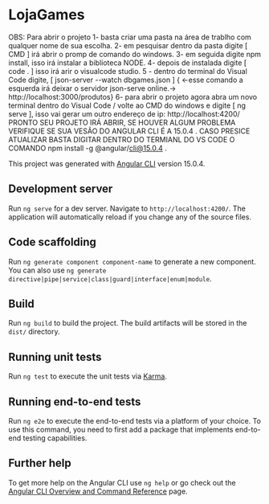# LojaGames
OBS: Para abrir o projeto
1- basta criar uma pasta na área de trablho com qualquer nome de sua escolha.
2- em pesquisar dentro da pasta digite [ CMD ] irá abrir o promp de comando do windows.
3- em seguida digite  npm install, isso irá instalar a biblioteca NODE.
4- depois de instalada digite [ code . ] isso irá arir o visualcode studio.
5 - dentro do terminal do Visual Code digite, [ json-server --watch dbgames.json ]    { <-esse comando a esquerda irá deixar o servidor json-serve online.-> http://localhost:3000/produtos}
6- para abrir o projeto agora abra um novo terminal dentro do Visual Code / volte ao CMD do windows e digite [ ng serve ], isso vai gerar um outro endereço de ip:  http://localhost:4200/
PRONTO SEU PROJETO IRÁ ABRIR, SE HOUVER ALGUM PROBLEMA VERIFIQUE SE SUA VESÃO DO ANGULAR CLI É A 15.0.4     .
CASO PRESICE ATUALIZAR BASTA DIGITAR DENTRO DO TERMIANL DO VS CODE O COMANDO npm install -g @angular/cli@15.0.4     .


This project was generated with [Angular CLI](https://github.com/angular/angular-cli) version 15.0.4.

## Development server

Run `ng serve` for a dev server. Navigate to `http://localhost:4200/`. The application will automatically reload if you change any of the source files.

## Code scaffolding

Run `ng generate component component-name` to generate a new component. You can also use `ng generate directive|pipe|service|class|guard|interface|enum|module`.

## Build

Run `ng build` to build the project. The build artifacts will be stored in the `dist/` directory.

## Running unit tests

Run `ng test` to execute the unit tests via [Karma](https://karma-runner.github.io).

## Running end-to-end tests

Run `ng e2e` to execute the end-to-end tests via a platform of your choice. To use this command, you need to first add a package that implements end-to-end testing capabilities.

## Further help

To get more help on the Angular CLI use `ng help` or go check out the [Angular CLI Overview and Command Reference](https://angular.io/cli) page.
